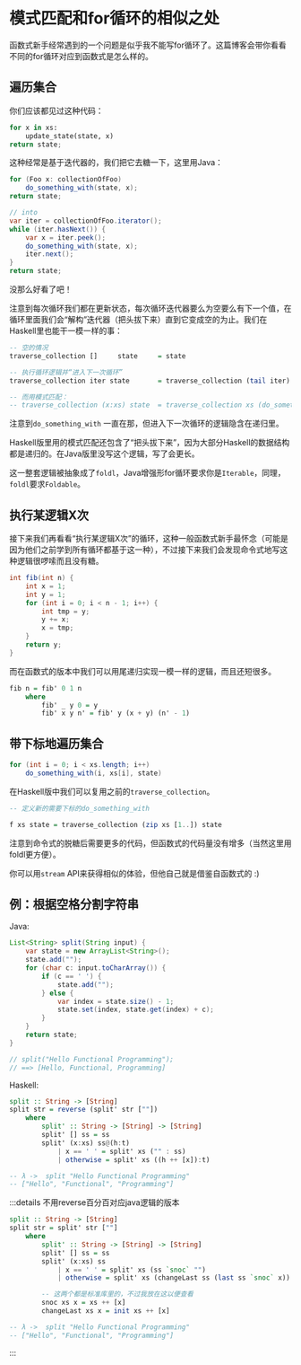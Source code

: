 # 模式匹配和for循环的相似之处

函数式新手经常遇到的一个问题是似乎我不能写for循环了。这篇博客会带你看看不同的for循环对应到函数式是怎么样的。

## 遍历集合

你们应该都见过这种代码：

```python
for x in xs:
    update_state(state, x)
return state;
```

这种经常是基于迭代器的，我们把它去糖一下，这里用Java：

```java
for (Foo x: collectionOfFoo)
    do_something_with(state, x);
return state;

// into
var iter = collectionOfFoo.iterator();
while (iter.hasNext()) {
    var x = iter.peek();
    do_something_with(state, x);
    iter.next();
}
return state;
```

没那么好看了吧！

注意到每次循环我们都在更新状态，每次循环迭代器要么为空要么有下一个值，在循环里面我们会“解构”迭代器（把头拔下来）直到它变成空的为止。我们在Haskell里也能干一模一样的事：

```haskell
-- 空的情况
traverse_collection []     state     = state

-- 执行循环逻辑并“进入下一次循环”
traverse_collection iter state       = traverse_collection (tail iter) (do_something_with state (head iter))

-- 而用模式匹配：
-- traverse_collection (x:xs) state  = traverse_collection xs (do_something_with state x)
```

注意到`do_something_with` 一直在那，但进入下一次循环的逻辑隐含在递归里。

Haskell版里用的模式匹配还包含了“把头拔下来”，因为大部分Haskell的数据结构都是递归的。在Java版里没写这个逻辑，写了会更长。

这一整套逻辑被抽象成了`foldl`，Java增强形for循环要求你是`Iterable`，同理，`foldl`要求`Foldable`。

## 执行某逻辑X次

接下来我们再看看“执行某逻辑X次”的循环，这种一般函数式新手最怀念（可能是因为他们之前学到所有循环都基于这一种），不过接下来我们会发现命令式地写这种逻辑很啰嗦而且没有糖。

```java
int fib(int n) {
    int x = 1;
    int y = 1;
    for (int i = 0; i < n - 1; i++) {
        int tmp = y;
        y += x;
        x = tmp;
    }
    return y;
}
```

而在函数式的版本中我们可以用尾递归实现一模一样的逻辑，而且还短很多。

```haskell
fib n = fib' 0 1 n
    where
        fib' _ y 0 = y
        fib' x y n' = fib' y (x + y) (n' - 1)
```

## 带下标地遍历集合

```java
for (int i = 0; i < xs.length; i++)
    do_something_with(i, xs[i], state)
```

在Haskell版中我们可以复用之前的`traverse_collection`。

```haskell
-- 定义新的需要下标的do_something_with

f xs state = traverse_collection (zip xs [1..]) state
```

注意到命令式的脱糖后需要更多的代码，但函数式的代码量没有增多（当然这里用foldl更方便）。

你可以用`stream` API来获得相似的体验，但他自己就是借鉴自函数式的 :)

## 例：根据空格分割字符串

Java:

```java
List<String> split(String input) {
    var state = new ArrayList<String>();
    state.add("");
    for (char c: input.toCharArray()) {
        if (c == ' ') {
            state.add("");
        } else {
            var index = state.size() - 1;
            state.set(index, state.get(index) + c);
        }
    }
    return state;
}

// split("Hello Functional Programming");
// ==> [Hello, Functional, Programming]
```

Haskell:

```haskell
split :: String -> [String]
split str = reverse (split' str [""])
    where
        split' :: String -> [String] -> [String]
        split' [] ss = ss
        split' (x:xs) ss@(h:t)
            | x == ' ' = split' xs ("" : ss)
            | otherwise = split' xs ((h ++ [x]):t)

-- λ ->  split "Hello Functional Programming"
-- ["Hello", "Functional", "Programming"]
```

:::details 不用reverse百分百对应java逻辑的版本

```haskell
split :: String -> [String]
split str = split' str [""]
    where
        split' :: String -> [String] -> [String]
        split' [] ss = ss
        split' (x:xs) ss
            | x == ' ' = split' xs (ss `snoc` "")
            | otherwise = split' xs (changeLast ss (last ss `snoc` x))

        -- 这两个都是标准库里的，不过我放在这以便查看
        snoc xs x = xs ++ [x]
        changeLast xs x = init xs ++ [x]

-- λ ->  split "Hello Functional Programming"
-- ["Hello", "Functional", "Programming"]
```

:::
